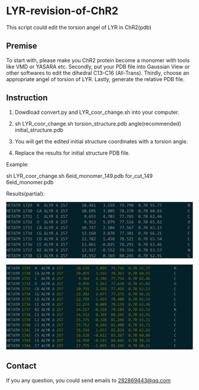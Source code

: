 # LYR-revision-of-ChR2  

This script could edit the torsion angel of LYR in ChR2(pdb)

## Premise
To start with, please make you ChR2 protein become a monomer with tools like VMD or YASARA etc. Secondly, put your PDB file into Gaussian View or other softwares to edit the dihedral C13-C16 (All-Trans). Thirdly, choose an appropriate angel of torsion of LYR. Lastly, generate the relative PDB file.

## Instruction
1. Dowdload convert.py and LYR_coor_change.sh into your computer.

2. sh LYR_coor_change.sh torsion_structure.pdb angle(recommended) initial_structure.pdb

3. You will get the edited initial structure coordinates with a torsion angle.

4. Replace the results for initial structure PDB file.

Example:

sh LYR_coor_change.sh 6eid_monomer_149.pdb for_cut_149 6eid_monomer.pdb

Results(partial):

![Edited](https://github.com/Postcrystal/LYR-revision-of-ChR2/blob/main/Edited.png)

![Initial](https://github.com/Postcrystal/LYR-revision-of-ChR2/blob/main/Initial.png)

## Contact
If you any question, you could send emails to 282869443@qq.com
